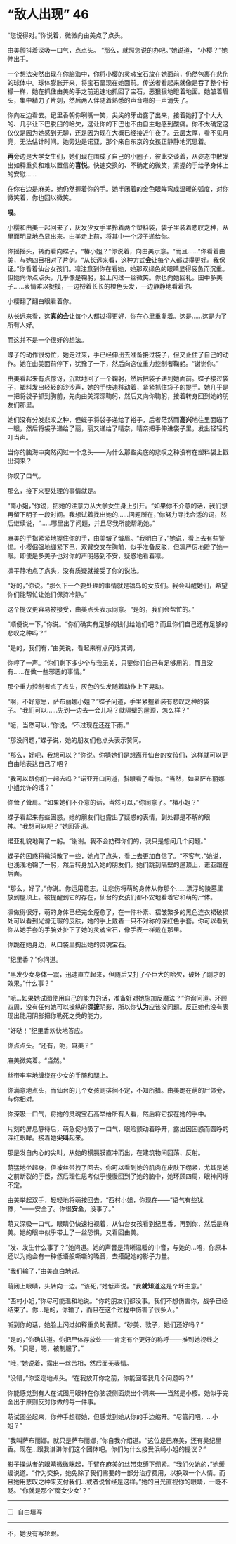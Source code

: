 # “敌人出现” 46

“您说得对。”你说着，微微向由美点了点头。

由美颤抖着深吸一口气，点点头。 “那么，就照您说的办吧。”她说道， “小樱？”她伸出手。

一个想法突然出现在你脑海中，你将小樱的灵魂宝石放在她面前，仍然包裹在悲伤的球体中。球体膨胀开来，将宝石呈现在她面前。传送者看起来就像是吞了整个柠檬一样，她在抓住由美的手之前迅速地抓回了宝石，恶狠狠地瞪着地面。她皱着眉头，集中精力了片刻，然后两人伴随着熟悉的声音啪的一声消失了。

你向左边看去。纪里香朝你咧嘴一笑，尖尖的牙齿露了出来，接着她打了个大大的、几乎让下巴脱臼的哈欠，这让你的下巴也不由自主地感到酸痛。你不太确定这仅仅是因为她感到无聊，还是因为现在大概已经接近午夜了。云层太厚，看不见月亮，无法估计时间。她旁边是诺亚，那个来自东京的女孩正静静地沉思着。

**再**旁边是大学女生们，她们现在围成了自己的小圈子，彼此交谈着，从姿态中散发出如释重负和难以置信的**喜悦**。快速交换的、不确定的微笑，紧握的手给予身体上的安慰......

在你右边是麻美，她仍然握着你的手。她半闭着的金色眼眸弯成温暖的弧度，对你微笑着，你也回以微笑。

**噗**。

小樱和由美一起回来了，灰发少女手里拎着两个塑料袋，袋子里装着悲叹之种，从里面明显地凸显出来。由美走上前，将其中一个袋子递给你。

你摇摇头，转而看向蝶子。“椿小姐？”你说着，向由美示意。“而且......”你看着由美，与她四目相对了片刻。“从长远来看，这种方式**会**让每个人都过得更好。我保证。”你看着仙台女孩们。凛注意到你在看她，她那双绿色的眼睛显得疲惫而沉重。但她向你点点头，几乎像是鞠躬，脸上闪过一丝微笑。你也向她回礼。田中多美子......表情难以捉摸，一边捋着长长的橙色头发，一边静静地看着你。 

小樱翻了翻白眼看着你。

从长远来看，这**真的会**让每个人都过得更好，你在心里重复着。这是......这是为了所有人好。

而这并不是一个很好的想法。

蝶子的动作很匆忙，她走过来，手已经伸出去准备接过袋子，但又止住了自己的动作。她在由美面前停下，犹豫了一下，然后向这位重力控制者鞠躬。“谢谢你。”

由美看起来有点惊讶，沉默地回了一个鞠躬，然后把袋子递到她面前。蝶子接过袋子，塑料发出轻轻的沙沙声，她的手快速移动着，紧紧抓住袋子的提手。她几乎是一把将袋子抓到胸前，先向由美深深鞠躬，然后又向你鞠躬，接着转身回到她的朋友们那里。

她们没有分发悲叹之种，但蝶子将袋子递给了裕子，后者茫然而**高兴**地往里面瞄了一眼，然后将袋子递给了丽，丽又递给了晴奈，晴奈把手伸进袋子里，发出轻轻的叮当声。

当你的脑海中突然闪过一个念头——为什么那些尖底的悲叹之种没有在塑料袋上戳出洞来？ 

你叹了口气。

那么，接下来要处理的事情就是。

“南小姐，”你说，把她的注意力从大学女生身上引开。“如果你不介意的话，我们想再留下明子一段时间。我想试着找出她的……问题所在，”你努力寻找合适的词，然后继续说，“……哪里出了问题，并且尽我所能帮助她。”

麻美的手指紧紧地握住你的手，由美皱了皱眉。“我明白了，”她说，看上去有些警惕。小樱倔强地绷紧下巴，双臂交叉在胸前，似乎准备反驳，但凛严厉地瞪了她一眼。即使是多美子也对你的声明感到不安，疑惑地看着凛。

凛平静地点了点头，没有质疑就接受了你的说法。

“好的，”你说。“那么下一个要处理的事情就是福岛的女孩们。我会叫醒她们，希望你们能帮忙让她们保持冷静。”

这个提议更容易被接受，由美点头表示同意。“是的，我们会帮忙的。”

“顺便说一下，”你说。“你们确实有足够的钱付给她们吧？而且你们自己还有足够的悲叹之种吗？”

“是的，我们有，”由美说，看起来有点闪烁其词。

你哼了一声。“你们剩下多少个与我无关，只要你们自己有足够用的，而且没有……在做一些邪恶的事情。”

那个重力控制者点了点头，灰色的头发随着动作上下晃动。

“啊，不好意思，萨布丽娜小姐？”蝶子问道，手里紧握着装有悲叹之种的袋子。“我们可以……先到一边去一会儿吗？就隔壁的屋顶，怎么样？”

“呃，当然可以，”你说。“不过现在还在下雨。”

“那没问题，”蝶子说，她的朋友们也点头表示赞同。

“那么，好吧，我想可以？”你说。你猜她们是想离开仙台的女孩们，这样就可以更自由地表达自己了吧？

“我可以跟你们一起去吗？”诺亚开口问道，斜眼看了看你。“当然，如果萨布丽娜小姐允许的话？”

你耸了耸肩。“如果她们不介意的话，当然可以，”你同意了。“椿小姐？”

蝶子看起来有些困惑，她的朋友们也露出了疑惑的表情，到处都是不解的眼神。“我想可以吧？”她回答道。

诺亚礼貌地鞠了一躬。“谢谢。我不会妨碍你们的，我只是想问几个问题。”

蝶子的困惑稍微消散了一些，她点了点头，看上去更加自信了。“不客气，”她说，也浅浅地鞠了一躬，然后转身加入她的朋友们。她们跳到隔壁的屋顶上，诺亚跟在后面。

“那么，好了，”你说。你运用意志，让悲伤将萌的身体从你那个……漂浮的陵墓里放到屋顶上。被提醒到它的存在，仙台的女孩们都不安地看着它和萌的尸体。

凛做得很好，萌的身体已经完全痊愈了，在一件朴素、褶皱繁多的黑色连衣裙破损处可以看到光滑无瑕的皮肤，她的手上戴着一只不对称的深红色手套。你可以看到你从她手套的手腕处扯下了她的灵魂宝石，像手表一样戴在那里。

你跪在她身边，从口袋里掏出她的灵魂宝石。

“纪里香？”你问道。

“黑发少女身体一震，迅速直立起来，但随后又打了个巨大的哈欠，破坏了刚才的效果。”什么事？"

“呃...如果她试图使用自己的能力的话，准备好对她施加反魔法？”你询问道。环顾四周，没有任何她可以操纵的**深邃**阴影，所以你**认为**应该没问题。反正她也没有表现出能用阴影把你勒死之类的能力。

“好哒！”纪里香欢快地答应。

你点点头。“还有，呃，麻美？”

麻美微笑着。“当然。”

丝带牢牢地缠绕在少女的手腕和腿上。 

你满意地点头，而仙台的几个女孩则徘徊不定，不知所措。由美跪在萌的尸体旁，与你相对。

你深吸一口气，将她的灵魂宝石高举给所有人看，然后将它按在她的手中。

片刻的屏息静待后，萌急促地吸了一口气，眼睑颤动着睁开，露出因困惑而圆睁的深红眼眸。接着她**尖叫**起来。

那是发自内心的尖叫，从她的横膈膜直冲而出，在建筑物间回荡、反射。

萌猛地坐起身，但被丝带拽了回去。你可以看到她的肌肉在皮肤下绷紧，尤其是她之前断裂的手臣，然后理性思考似乎慢慢回到了她的脑中，她环顾四周，眼神闪烁不定。

由美举起双手，轻轻地将萌按回去。“西村小姐，你现在——”语气有些犹豫，“——安全了。你很**安全**，没事了。”

萌又深吸一口气，眼睛仍快速扫视着，从仙台女孩看到纪里香，再到你，然后是麻美。她的眼中似乎带上了一丝恐惧，又看回由美。

“发、发生什么事了？”她问道。她的声音是清晰温暖的中音，与她的...唔，你原本还以为她会有一种低语般嘶嘶的嗓音，去搭配她的影子力量。

“我们输了，”由美直白地说。

萌闭上眼睛，头转向一边。“该死，”她低声说。“我**就知道**这是个坏主意。”

“西村小姐，”你尽可能温和地说。“你的朋友们都没事。我们不想伤害你，战争已经结束了。你...是的，你输了，而且在这个过程中伤害了很多人。”

听到你的话，她脸上闪过如释重负的表情。“砂美、敦子，她们还好吗？” 

“是的，”你确认道。你把尸体存放处——肯定有个更好的称呼——推到她视线之外。“只是，嗯，被制服了。”

“哦，”她说着，露出一丝苦相，然后面无表情。

“没错，”你坚定地点头。“在我放开你之前，你能回答我几个问题吗？”

你能感觉到有人在试图用眼神在你脑袋侧面烧出个洞来——当然是小樱。她似乎完全出于原则反对你做的每一件事。

萌试图坐起来，你伸手想帮她，但感觉到她从你的手边缩开。“尽管问吧，...小姐？”

“我叫萨布丽娜。就只是萨布丽娜，”你自我介绍道。“这位是巴麻美，还有吴纪里香。现在\...跟我讲讲你们这个团体吧。你们为什么接受浜崎小姐的提议？”

影子操纵者的眼睛微微眯起，手臂在麻美的丝带束缚下绷紧。“我们欠她的，”她缓缓说道。“作为交换，她免除了我们需要的一部分治疗费用，以换取一个人情。而且她用悲叹之种来支付我们...或者说曾经是这样。”她的目光直视你的眼睛，一眨不眨。“你就是那个'魔女少女'？”

---

- [ ] 自由填写

---

不，她没有写轮眼。
